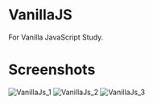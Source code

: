 # VanillaJS
For Vanilla JavaScript Study.

# Screenshots
![VanillaJs_1](https://user-images.githubusercontent.com/56951894/76694985-cf897b80-66bc-11ea-8373-8b395bbd4e54.JPG)
![VanillaJs_2](https://user-images.githubusercontent.com/56951894/76694986-d0baa880-66bc-11ea-9ff9-a52c1a2ae24f.JPG)
![VanillaJs_3](https://user-images.githubusercontent.com/56951894/76694988-d1533f00-66bc-11ea-8a3e-db21e3ced7e5.JPG)

